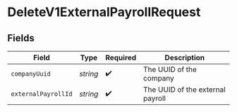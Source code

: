 # DeleteV1ExternalPayrollRequest


## Fields

| Field                            | Type                             | Required                         | Description                      |
| -------------------------------- | -------------------------------- | -------------------------------- | -------------------------------- |
| `companyUuid`                    | *string*                         | :heavy_check_mark:               | The UUID of the company          |
| `externalPayrollId`              | *string*                         | :heavy_check_mark:               | The UUID of the external payroll |